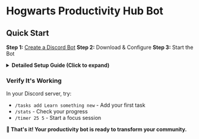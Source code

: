 # Hogwarts Productivity Hub Bot

## Quick Start


**Step 1:** [Create a Discord Bot](https://discord.com/developers/applications)
**Step 2:** Download & Configure
**Step 3:** Start the Bot

<details>
<summary><b>Detailed Setup Guide (Click to expand)</b></summary>

### **Prerequisites**

```bash
# You'll need these installed:
- Node.js (v16 or higher)
- PostgreSQL (v12 or higher)
- Git
```

### **Quick Install**

```bash
# 1. Clone the repository
git clone https://github.com/Shadow-Devil/hogwarts-productivity-hub-bot.git
cd hogwarts-productivity-hub-bot

# 2. Install dependencies
pnpm install

# 3. Setup environment
cp .env.example .env
# Edit .env with your Discord bot token and database URL

# 4. Setup database
npx drizzle-kit migrate

# 5. Register commands and start
pnpm run register
pnpm start
```

</details>

### Verify It's Working

In your Discord server, try:

- `/tasks add Learn something new` - Add your first task
- `/stats` - Check your progress
- `/timer 25 5` - Start a focus session

**🎉 That's it! Your productivity bot is ready to transform your community.**
